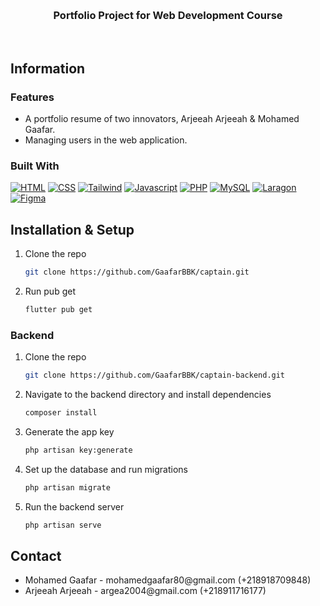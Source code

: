 <a id="readme-top"></a>

<br />
<div align="center">
  
<h3 align="center">Portfolio Project for Web Development Course</h3>

  <p align="center">
   <br />
  
  </p>
</div>

## Information

### Features
<ul>
<li>A portfolio resume of two innovators, Arjeeah Arjeeah & Mohamed Gaafar.</li>
<li>Managing users in the web application.</li>
</ul>

### Built With
[![HTML][HTML.com]][HTML-url]
[![CSS][CSS.com]][CSS-url]
[![Tailwind][TailwindCSS]][Tailwind-url]
[![Javascript][Javascript.com]][Javascript-url]
[![PHP][PHP.com]][PHP-url]
[![MySQL][MySQL.com]][MySQL-url]
[![Laragon][Laragon.org]][Laragon-url]
[![Figma][Figma.com]][Figma-url]


## Installation & Setup

1. Clone the repo
   ```sh
   git clone https://github.com/GaafarBBK/captain.git
   ```

2. Run pub get
   ```sh
   flutter pub get
   ```

### Backend 


1. Clone the repo
   ```sh
   git clone https://github.com/GaafarBBK/captain-backend.git
   ```

2. Navigate to the backend directory and install dependencies
   ```sh
   composer install
   ```

3. Generate the app key
   ```sh
   php artisan key:generate
   ```

4. Set up the database and run migrations
   ```sh
   php artisan migrate
   ```

5. Run the backend server
   ```sh
   php artisan serve
   ```


## Contact

<ul>
  <li>Mohamed Gaafar - mohamedgaafar80@gmail.com (+218918709848)</li>
  <li>Arjeeah Arjeeah - argea2004@gmail.com (+218911716177)</li>
</ul>

[TailwindCSS]: https://img.shields.io/badge/Tailwind_CSS-38B2AC?style=for-the-badge&logo=tailwind-css&logoColor=white
[Tailwind-url]: https://tailwindcss.com/

[Javascript.com]: https://img.shields.io/badge/JavaScript-323330?style=for-the-badge&logo=javascript&logoColor=F7DF1E
[Javascript-url]: https://www.w3schools.com/js/

[PHP.com]: https://img.shields.io/badge/PHP-777BB4?style=for-the-badge&logo=php&logoColor=white
[PHP-url]: https://tailwindcss.com/

[Figma.com]: https://img.shields.io/badge/Figma-F24E1E?style=for-the-badge&logo=figma&logoColor=white
[Figma-url]: https://www.figma.com/

[Laragon.org]: https://img.shields.io/badge/Laragon-0E83CD?style=for-the-badge&logo=Laragon&logoColor=white
[Laragon-url]: https://laragon.org/

[HTML.com]: https://img.shields.io/badge/HTML5-E34F26?style=for-the-badge&logo=html5&logoColor=white
[HTML-url]: https://www.w3schools.com/html/

[MySQL.com]: https://img.shields.io/badge/MySQL-005C84?style=for-the-badge&logo=mysql&logoColor=white
[MySQL-url]: https://www.mysql.com/

[CSS.com]: https://img.shields.io/badge/CSS3-1572B6?style=for-the-badge&logo=css3&logoColor=white
[CSS-url]: https://www.w3schools.com/css/
